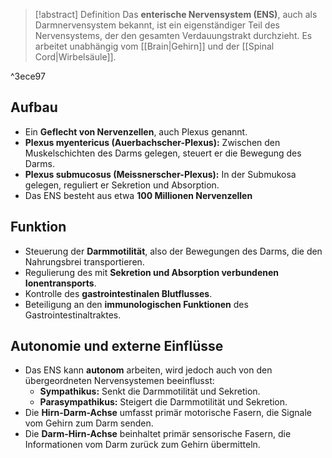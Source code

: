 > [!abstract] Definition
>  Das **enterische Nervensystem (ENS)**, auch als Darmnervensystem bekannt, ist ein eigenständiger Teil des Nervensystems, der den gesamten Verdauungstrakt durchzieht.
>  Es arbeitet unabhängig vom [[Brain|Gehirn]] und der [[Spinal Cord|Wirbelsäule]].

^3ece97
## Aufbau
- Ein **Geflecht von Nervenzellen**, auch Plexus genannt.
- **Plexus myentericus (Auerbachscher-Plexus):** Zwischen den Muskelschichten des Darms gelegen, steuert er die Bewegung des Darms.
- **Plexus submucosus (Meissnerscher-Plexus):** In der Submukosa gelegen, reguliert er Sekretion und Absorption.
- Das ENS besteht aus etwa **100 Millionen Nervenzellen**
## Funktion
- Steuerung der **Darmmotilität**, also der Bewegungen des Darms, die den Nahrungsbrei transportieren.
- Regulierung des mit **Sekretion und Absorption verbundenen Ionentransports**.
- Kontrolle des **gastrointestinalen Blutflusses**.
- Beteiligung an den **immunologischen Funktionen** des Gastrointestinaltraktes.
## Autonomie und externe Einflüsse
- Das ENS kann **autonom** arbeiten, wird jedoch auch von den übergeordneten Nervensystemen beeinflusst:
    - **Sympathikus:** Senkt die Darmmotilität und Sekretion.
    - **Parasympathikus:** Steigert die Darmmotilität und Sekretion.
- Die **Hirn-Darm-Achse** umfasst primär motorische Fasern, die Signale vom Gehirn zum Darm senden.
- Die **Darm-Hirn-Achse** beinhaltet primär sensorische Fasern, die Informationen vom Darm zurück zum Gehirn übermitteln.